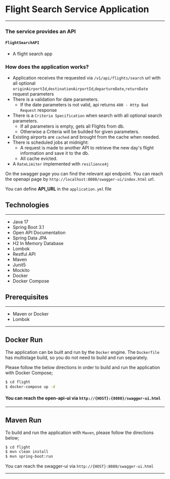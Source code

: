 # Flight Search Service Application

---


### The service provides an API
#### `FlightSearchAPI`
* A flight search app


### How does the application works?
* Application receives the requested via `/v1/api/flights/search` url with all optional `originAirportId`,`destinationAirportId`,`departureDate`,`returnDate` request parameters
* There is a validation for date parameters.
  * If the date parameters is not valid, api returns `400 - Http Bad Request` response
* There is a `Criteria Specification` when search with all optional search parameters.
  * If all parameters is empty, gets all Flights from db.
  * Otherwise a Criteria will be builded for given parameters.
* Existing airports are `cached` and brought from the cache when needed.
* There is scheduled jobs at midnight:
  * A request is made to another API to retrieve the new day's flight information and save it to the db.
  * All cache evicted.
* A `RateLimiter` implemented with `resilience4j`
  
On the swagger page you can find the relevant api endpoint. 
You can reach the openapi page by `http://localhost:8080/swagger-ui/index.html` url.

You can define <b>API_URL </b> in the `application.yml` file

## Technologies

---
- Java 17
- Spring Boot 3.1
- Open API Documentation
- Spring Data JPA
- H2 In Memory Database
- Lombok
- Restful API
- Maven
- Junit5
- Mockito
- Docker
- Docker Compose

## Prerequisites

---
- Maven or Docker
- Lombok
---

## Docker Run
The application can be built and run by the `Docker` engine. The `Dockerfile` has multistage build, so you do not need to build and run separately.

Please follow the below directions in order to build and run the application with Docker Compose;

```sh
$ cd flight
$ docker-compose up -d
```


#### You can reach the open-api-ui via  `http://{HOST}:{8080}/swagger-ui.html`

---
## Maven Run
To build and run the application with `Maven`, please follow the directions below;

```sh
$ cd flight
$ mvn clean install
$ mvn spring-boot:run
```
You can reach the swagger-ui via  `http://{HOST}:8080/swagger-ui.html`

---
